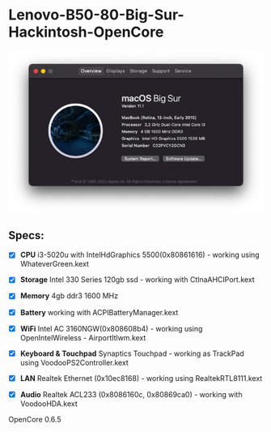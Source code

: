 # Lenovo-B50-80-Big-Sur-Hackintosh-OpenCore

<p align="center">
  <img src="Screenshot 2021-01-30 at 19.18.14.png" alt="Specs">
</p>


## Specs:

- [x] **CPU** i3-5020u with IntelHdGraphics 5500(0x80861616) - working using WhateverGreen.kext

- [x] **Storage** Intel 330 Series 120gb ssd - working with CtlnaAHCIPort.kext

- [x] **Memory** 4gb ddr3 1600 MHz

- [x] **Battery** working with ACPIBatteryManager.kext

- [x] **WiFi** Intel AC 3160NGW(0x808608b4) - working using OpenIntelWireless - AirportItlwm.kext

- [x] **Keyboard & Touchpad** Synaptics Touchpad - working as TrackPad using VoodooPS2Controller.kext

- [x] **LAN** Realtek Ethernet (0x10ec8168) - working using RealtekRTL8111.kext

- [x] **Audio** Realtek ACL233 (0x8086160c, 0x80869ca0) - working with VoodooHDA.kext

OpenCore 0.6.5
